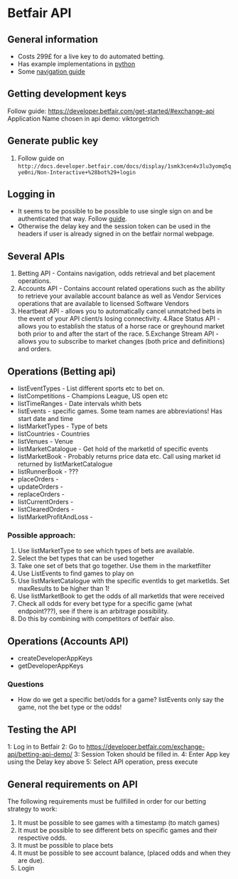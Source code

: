 # Betfair API

## General information
* Costs 299£ for a live key to do automated betting.
* Has example implementations in [python](https://github.com/jmcarp/betfair.py)
* Some [navigation guide](http://docs.developer.betfair.com/docs/display/1smk3cen4v3lu3yomq5qye0ni/Understanding+Market+Navigation)

## Getting development keys
Follow guide: https://developer.betfair.com/get-started/#exchange-api
Application Name chosen in api demo: viktorgetrich

## Generate public key
1. Follow guide on `http://docs.developer.betfair.com/docs/display/1smk3cen4v3lu3yomq5qye0ni/Non-Interactive+%28bot%29+login`

## Logging in
* It seems to be possible to be possible to use single sign on and be authenticated that way. Follow [guide](Generate-public-key).
* Otherwise the delay key and the session token can be used in the headers if user is already signed in on the betfair normal webpage.

## Several APIs
1. Betting API  - Contains navigation, odds retrieval and bet placement operations.
2. Accounts API - Contains account related operations such as the ability to retrieve your available account balance as well as Vendor Services operations that are available to licensed Software Vendors
3. Heartbeat API - allows you to automatically cancel unmatched bets in the event of your API client/s losing connectivity.
4.Race Status API - allows you to establish the status of a horse race or greyhound market both prior to and after the start of the race. 
5.Exchange Stream API - allows you to subscribe to market changes (both price and definitions) and orders.


## Operations (Betting api)
* listEventTypes - List different sports etc to bet on.
* listCompetitions - Champions League, US open etc
* listTimeRanges - Date intervals whith bets 
* listEvents - specific games. Some team names are abbreviations! Has start date and time
* listMarketTypes - Type of bets
* listCountries - Countries
* listVenues - Venue
* listMarketCatalogue - Get hold of the marketId of specific events
* listMarketBook - Probably returns price data etc. Call using market id returned by listMarketCatalogue
* listRunnerBook - ???
* placeOrders - 
* updateOrders - 
* replaceOrders - 
* listCurrentOrders - 
* listClearedOrders -
* listMarketProfitAndLoss - 

### Possible approach:
1. Use listMarketType to see which types of bets are available.
2. Select the bet types that can be used together
3. Take one set of bets that go together. Use them in the marketfilter
4. Use ListEvents to find games to play on
5. Use listMarketCatalogue with the specific eventIds to get marketIds. Set maxResults to be higher than 1!
6. Use listMarketBook to get the odds of all marketIds that were received
7. Check all odds for every bet type for a specific game (what endpoint???), see if there is an arbitrage possibility.
8. Do this by combining with competitors of betfair also.

## Operations (Accounts API)
* createDeveloperAppKeys
* getDeveloperAppKeys

### Questions
* How do we get a specific bet/odds for a game? listEvents only say the game, not the bet type or the odds!

## Testing the API
1: Log in to Betfair
2: Go to https://developer.betfair.com/exchange-api/betting-api-demo/
3: Session Token should be filled in.
4: Enter App key using the Delay key above
5: Select API operation, press execute

## General requirements on API
The following requirements must be fullfilled in order for our betting strategy to work:
1. It must be possible to see games with a timestamp (to match games)
2. It must be possible to see different bets on specific games and their respective odds.
3. It must be possible to place bets
4. It must be possible to see account balance, (placed odds and when they are due).
5. Login

